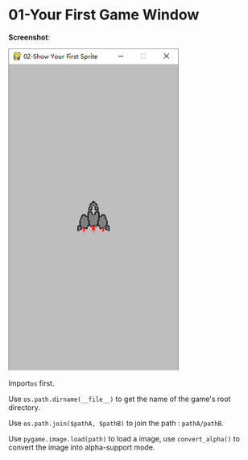 # 01-Your First Game Window
**Screenshot**:

![first window](https://github.com/zzxzzk115/PyGameLearning/raw/master/screenshots/first-sprite.png)



Import`os` first.

Use `os.path.dirname(__file__)` to get the name of the game's root directory.

Use `os.path.join($pathA, $pathB)` to join the path : `pathA/pathB`.

Use `pygame.image.load(path)` to load a image, use `convert_alpha()` to convert the image into alpha-support mode.





